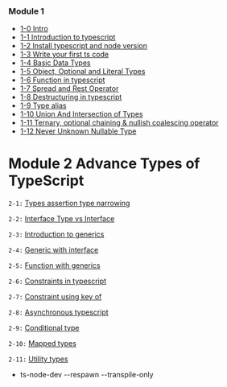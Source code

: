 ### Module 1

- [1-0 Intro]()
- [1-1 Introduction to typescript]()
- [1-2 Install typescript and node version]()
- [1-3 Write your first ts code]()
- [1-4 Basic Data Types]()
- [1-5 Object, Optional and Literal Types]()
- [1-6 Function in typescript]()
- [1-7 Spread and Rest Operator]()
- [1-8 Destructuring in typescript]()
- [1-9 Type alias]()
- [1-10 Union And Intersection of Types]()
- [1-11 Ternary, optional chaining & nullish coalescing operator]()
- [1-12 Never Unknown Nullable Type]()

# Module 2 Advance Types of TypeScript

`2-1:` [Types assertion type narrowing]()

`2-2:` [Interface Type vs Interface]()

`2-3:` [Introduction to generics]()

`2-4:` [Generic with interface]()

`2-5:` [Function with generics]()

`2-6:` [Constraints in typescript]()

`2-7:` [Constraint using key of]()

`2-8:` [Asynchronous typescript]()

`2-9:` [Conditional type]()

`2-10:` [Mapped types]()

`2-11:` [Utility types]()

- ts-node-dev --respawn --transpile-only
